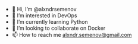 - 👋 Hi, I’m @alxndrsemenov
- 👀 I’m interested in DevOps
- 🌱 I’m currently learning Python
- 💞️ I’m looking to collaborate on Docker
- 📫 How to reach me alxndr.semenov@gmail.com

<!---
alxndrsemenov/alxndrsemenov is a ✨ special ✨ repository because its `README.md` (this file) appears on your GitHub profile.
You can click the Preview link to take a look at your changes.
--->
